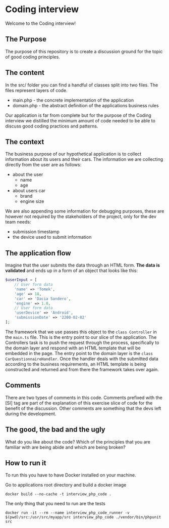 # Coding interview

Welcome to the Coding interview!

## The Purpose

The purpose of this repository is to create a discussion ground for the topic of good coding principles.

## The content

In the src/ folder you can find a handful of classes split into two files. The files represent layers of code.

- main.php - the concrete implementation of the application
- domain.php - the abstract definition of the applications business rules

Our application is far from complete but for the purpose of the Coding interview we distilled the minimum amount of code needed to be able to discuss good coding practices and patterns.

## The context

The business purpose of our hypothetical application is to collect information about its users and their cars. The information we are collecting directly from the user are as follows:
- about the user
  - name
  - age
- about users car
  - brand
  - engine size

We are also appending some information for debugging purposes, these are however not required by the stakeholders of the project, only for the dev team needs:
- submission timestamp
- the device used to submit information

## The application flow

Imagine that the user submits the data through an HTML form. **The data is validated** and ends up in a form of an object that looks like this: 

```php
$userInput = [
    // User form data
    'name' => 'Tomek',
    'age' => 18,
    'car' => 'Dacia Sandero',
    'engine' => 1.0,
    // User form data
    'userDevice' => 'Android',
    'submissionDate' => '2200-02-02'
];
```

The framework that we use passes this object to the `class Controller` in the `main.ts` file. This is the entry point to our slice of the application. The Controllers task is to push the request through the process, specifically to the domain layer and respond with an HTML template that will be embedded in the page. The entry point to the domain layer is the `class CarQuestionnaireHandler`. Once the handler deals with the submitted data according to the business requirements, an HTML template is being constructed and returned and from there the framework takes over again.

## Comments
There are two types of comments in this code. Comments prefixed with the [SI] tag are part of the explanation of this exercise slice of code for the benefit of the discussion. Other comments are something that the devs left during the development.

## The good, the bad and the ugly
What do you like about the code? Which of the principles that you are familiar with are being abide and which are being broken? 

## How to run it

To run this you have to have Docker installed on your machine.

Go to applications root directory and build a docker image
```
docker build --no-cache -t interview_php_code .
```

The only thing that you need to run are the tests
```
docker run -it --rm --name interview_php_code_runner -v $(pwd)/src:/usr/src/myapp/src interview_php_code ./vendor/bin/phpunit src
```